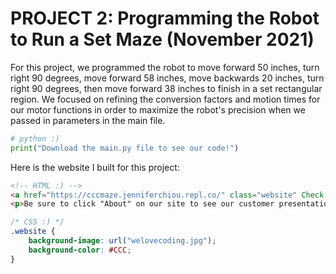 # PROJECT 2: Programming the Robot to Run a Set Maze (November 2021)
For this project, we programmed the robot to move forward 50 inches, turn right 90 degrees, move forward 58 inches, move backwards 20 inches, turn right 90 degrees, then move forward 38 inches to finish in a set rectangular region. We focused on refining the conversion factors and motion times for our motor functions in order to maximize the robot's precision when we passed in parameters in the main file.

```python
# python :)
print("Download the main.py file to see our code!")
```

Here is the website I built for this project:

```html
<!-- HTML :) -->
<a href="https://cccmaze.jenniferchiou.repl.co/" class="website" Check it out here!</a>
<p>Be sure to click "About" on our site to see our customer presentation!</p>
```

```css
/* CSS :) */
.website {
    background-image: url("welovecoding.jpg");
    background-color: #CCC;
}
```
